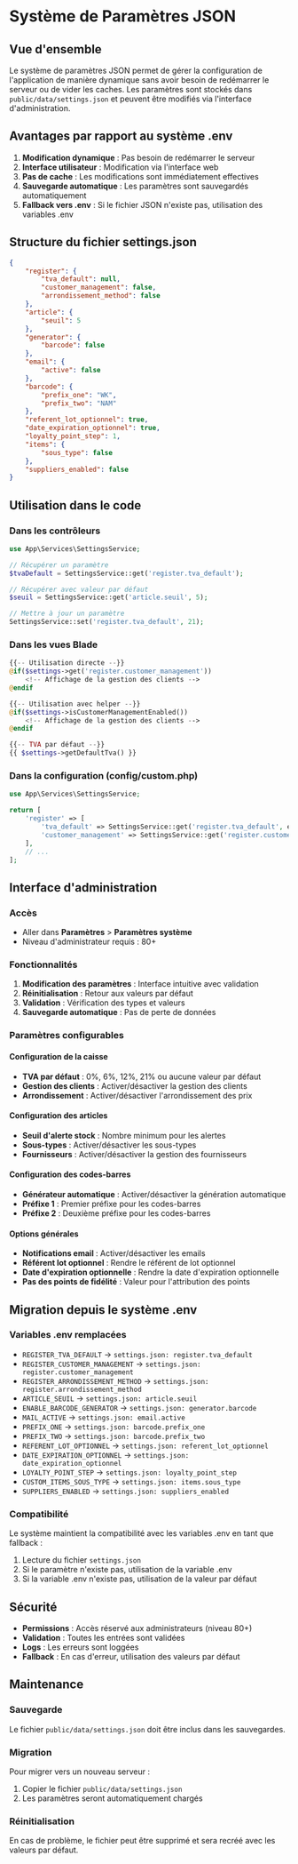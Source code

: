 # Système de Paramètres JSON

## Vue d'ensemble

Le système de paramètres JSON permet de gérer la configuration de l'application de manière dynamique sans avoir besoin
de redémarrer le serveur ou de vider les caches. Les paramètres sont stockés dans `public/data/settings.json` et peuvent
être modifiés via l'interface d'administration.

## Avantages par rapport au système .env

1. **Modification dynamique** : Pas besoin de redémarrer le serveur
2. **Interface utilisateur** : Modification via l'interface web
3. **Pas de cache** : Les modifications sont immédiatement effectives
4. **Sauvegarde automatique** : Les paramètres sont sauvegardés automatiquement
5. **Fallback vers .env** : Si le fichier JSON n'existe pas, utilisation des variables .env

## Structure du fichier settings.json

```json
{
    "register": {
        "tva_default": null,
        "customer_management": false,
        "arrondissement_method": false
    },
    "article": {
        "seuil": 5
    },
    "generator": {
        "barcode": false
    },
    "email": {
        "active": false
    },
    "barcode": {
        "prefix_one": "WK",
        "prefix_two": "NAM"
    },
    "referent_lot_optionnel": true,
    "date_expiration_optionnel": true,
    "loyalty_point_step": 1,
    "items": {
        "sous_type": false
    },
    "suppliers_enabled": false
}
```

## Utilisation dans le code

### Dans les contrôleurs

```php
use App\Services\SettingsService;

// Récupérer un paramètre
$tvaDefault = SettingsService::get('register.tva_default');

// Récupérer avec valeur par défaut
$seuil = SettingsService::get('article.seuil', 5);

// Mettre à jour un paramètre
SettingsService::set('register.tva_default', 21);
```

### Dans les vues Blade

```php
{{-- Utilisation directe --}}
@if($settings->get('register.customer_management'))
    <!-- Affichage de la gestion des clients -->
@endif

{{-- Utilisation avec helper --}}
@if($settings->isCustomerManagementEnabled())
    <!-- Affichage de la gestion des clients -->
@endif

{{-- TVA par défaut --}}
{{ $settings->getDefaultTva() }}
```

### Dans la configuration (config/custom.php)

```php
use App\Services\SettingsService;

return [
    'register' => [
        'tva_default' => SettingsService::get('register.tva_default', env('REGISTER_TVA_DEFAULT', null)),
        'customer_management' => SettingsService::get('register.customer_management', env('REGISTER_CUSTOMER_MANAGEMENT', false)),
    ],
    // ...
];
```

## Interface d'administration

### Accès

- Aller dans **Paramètres** > **Paramètres système**
- Niveau d'administrateur requis : 80+

### Fonctionnalités

1. **Modification des paramètres** : Interface intuitive avec validation
2. **Réinitialisation** : Retour aux valeurs par défaut
3. **Validation** : Vérification des types et valeurs
4. **Sauvegarde automatique** : Pas de perte de données

### Paramètres configurables

#### Configuration de la caisse

- **TVA par défaut** : 0%, 6%, 12%, 21% ou aucune valeur par défaut
- **Gestion des clients** : Activer/désactiver la gestion des clients
- **Arrondissement** : Activer/désactiver l'arrondissement des prix

#### Configuration des articles

- **Seuil d'alerte stock** : Nombre minimum pour les alertes
- **Sous-types** : Activer/désactiver les sous-types
- **Fournisseurs** : Activer/désactiver la gestion des fournisseurs

#### Configuration des codes-barres

- **Générateur automatique** : Activer/désactiver la génération automatique
- **Préfixe 1** : Premier préfixe pour les codes-barres
- **Préfixe 2** : Deuxième préfixe pour les codes-barres

#### Options générales

- **Notifications email** : Activer/désactiver les emails
- **Référent lot optionnel** : Rendre le référent de lot optionnel
- **Date d'expiration optionnelle** : Rendre la date d'expiration optionnelle
- **Pas des points de fidélité** : Valeur pour l'attribution des points

## Migration depuis le système .env

### Variables .env remplacées

- `REGISTER_TVA_DEFAULT` → `settings.json: register.tva_default`
- `REGISTER_CUSTOMER_MANAGEMENT` → `settings.json: register.customer_management`
- `REGISTER_ARRONDISSEMENT_METHOD` → `settings.json: register.arrondissement_method`
- `ARTICLE_SEUIL` → `settings.json: article.seuil`
- `ENABLE_BARCODE_GENERATOR` → `settings.json: generator.barcode`
- `MAIL_ACTIVE` → `settings.json: email.active`
- `PREFIX_ONE` → `settings.json: barcode.prefix_one`
- `PREFIX_TWO` → `settings.json: barcode.prefix_two`
- `REFERENT_LOT_OPTIONNEL` → `settings.json: referent_lot_optionnel`
- `DATE_EXPIRATION_OPTIONNEL` → `settings.json: date_expiration_optionnel`
- `LOYALTY_POINT_STEP` → `settings.json: loyalty_point_step`
- `CUSTOM_ITEMS_SOUS_TYPE` → `settings.json: items.sous_type`
- `SUPPLIERS_ENABLED` → `settings.json: suppliers_enabled`

### Compatibilité

Le système maintient la compatibilité avec les variables .env en tant que fallback :

1. Lecture du fichier `settings.json`
2. Si le paramètre n'existe pas, utilisation de la variable .env
3. Si la variable .env n'existe pas, utilisation de la valeur par défaut

## Sécurité

- **Permissions** : Accès réservé aux administrateurs (niveau 80+)
- **Validation** : Toutes les entrées sont validées
- **Logs** : Les erreurs sont loggées
- **Fallback** : En cas d'erreur, utilisation des valeurs par défaut

## Maintenance

### Sauvegarde

Le fichier `public/data/settings.json` doit être inclus dans les sauvegardes.

### Migration

Pour migrer vers un nouveau serveur :

1. Copier le fichier `public/data/settings.json`
2. Les paramètres seront automatiquement chargés

### Réinitialisation

En cas de problème, le fichier peut être supprimé et sera recréé avec les valeurs par défaut. 
